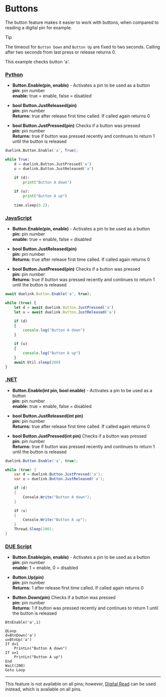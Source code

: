 # Buttons

The button feature makes it easier to work with buttons, when compared to reading a digital pin for example.

> [!TIP] 
> The timeout for `Button Down` and `Button Up` are fixed to two seconds. Calling after two seconds from last press or release returns 0.

This example checks button 'a'.

### [Python](#tab/py)
- **Button.Enable(pin, enable)** - Activates a pin to be used as a button<br>
**pin:** pin number<br>
**enable:** true = enable, false = disabled  <br>

- **bool Button.JustReleased(pin)** <br>
**pin:** pin number<br>
**Returns:** true after release first time called. If called again returns 0<br>

- **bool Button.JustPressed(pin)** Checks if a button was pressed<br>
**pin:** pin number<br>
**Returns:** true if button was pressed recently and continues to return 1 until the button is released
```py
duelink.Button.Enable('a', True);

while True:
    d = duelink.Button.JustPressed('a')
    u = duelink.Button.JustReleased('a')

    if (d):    
        print("Button A down")
    
    if (u):    
        print("Button A up")
    
    time.sleep(0.2);
```



### [JavaScript](#tab/js)
- **Button.Enable(pin, enable)** - Activates a pin to be used as a button<br>
**pin:** pin number<br>
**enable:** true = enable, false = disabled  <br>

- **bool Button.JustReleased(pin)** <br>
**pin:** pin number<br>
**Returns:** true after release first time called. If called again returns 0<br>

- **bool Button.JustPressed(pin)** Checks if a button was pressed<br>
**pin:** pin number<br>
**Returns:** true if button was pressed recently and continues to return 1 until the button is released

```js
await duelink.Button.Enable('a', true);

while (true) {
    let d = await duelink.Button.JustPressed('a')
    let u = await duelink.Button.JustReleased('a')

    if (d)
    {
        console.log("Button A down")
    }

    if (u)
    {
        console.log("Button A up")
    }
    await Util.sleep(200)
}
```

### [.NET](#tab/net)
- **Button.Enable(int pin, bool enable)** - Activates a pin to be used as a button<br>
**pin:** pin number<br>
**enable:** true = enable, false = disabled  <br>

- **bool Button.JustReleased(int pin)** <br>
**pin:** pin number<br>
**Returns:** true after release first time called. If called again returns 0<br>

- **bool Button.JustPressed(int pin)** Checks if a button was pressed<br>
**pin:** pin number<br>
**Returns:** true if button was pressed recently and continues to return 1 until the button is released

```cs
duelink.Button.Enable('a', true);

while (true) {
    var d = duelink.Button.JustPressed('a');
    var u = duelink.Button.JustReleased('a');

    if (d)
    {
        Console.Write("Button A down");
    }

    if (u)
    {
        Console.Write("Button A up");
    }
    Thread.Sleep(200);
}
```

### [DUE Script](#tab/due)
- **Button.Enable(pin, enable)** - Activates a pin to be used as a button<br>
**pin:** pin number<br>
**enable:** 1 = enable, 0 = disabled  <br>

- **Button.Up(pin)** <br>
**pin:** pin number<br>
**Returns:** 1 after release first time called. If called again returns 0<br>

- **Button.Down(pin)** Checks if a button was pressed<br>
**pin:** pin number<br>
**Returns:** 1 if button was pressed recently and continues to return 1 until the button is released
```
BtnEnable('a',1)

@Loop
d=BtnDown('a')
u=BtnUp('a')
If d=1
    PrintLn("Button A down")
If u=1
    PrintLn("Button A up")
End
Wait(200)
Goto Loop
```
---

This feature is not available on all pins; however, [Digital Read](digital.md) can be used instead, which is available on all pins.

